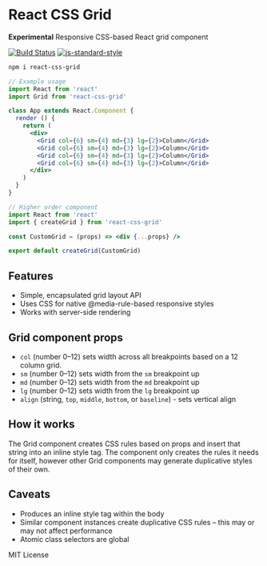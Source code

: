 
# React CSS Grid

**Experimental**
Responsive CSS-based React grid component

[![Build Status](https://travis-ci.org/jxnblk/understyle.svg?branch=master)](https://travis-ci.org/jxnblk/understyle)
[![js-standard-style](https://img.shields.io/badge/code%20style-standard-brightgreen.svg)](http://standardjs.com/)

```sh
npm i react-css-grid
```

```jsx
// Example usage
import React from 'react'
import Grid from 'react-css-grid'

class App extends React.Component {
  render () {
    return (
      <div>
        <Grid col={6} sm={4} md={3} lg={2}>Column</Grid>
        <Grid col={6} sm={4} md={3} lg={2}>Column</Grid>
        <Grid col={6} sm={4} md={3} lg={2}>Column</Grid>
        <Grid col={6} sm={4} md={3} lg={2}>Column</Grid>
      </div>
    )
  }
}
```

```jsx
// Higher order component
import React from 'react'
import { createGrid } from 'react-css-grid'

const CustomGrid = (props) => <div {...props} />

export default createGrid(CustomGrid)
```

## Features
- Simple, encapsulated grid layout API
- Uses CSS for native @media-rule-based responsive styles
- Works with server-side rendering

## Grid component props
- `col` (number 0–12) sets width across all breakpoints based on a 12 column grid.
- `sm` (number 0–12) sets width from the `sm` breakpoint up
- `md` (number 0–12) sets width from the `md` breakpoint up
- `lg` (number 0–12) sets width from the `lg` breakpoint up
- `align` (string, `top`, `middle`, `bottom`, or `baseline`) - sets vertical align

## How it works

The Grid component creates CSS rules based on props and insert that string into an inline style tag. The component only creates the rules it needs for itself, however other Grid components may generate duplicative styles of their own.

## Caveats
- Produces an inline style tag within the body
- Similar component instances create duplicative CSS rules – this may or may not affect performance
- Atomic class selectors are global

MIT License
